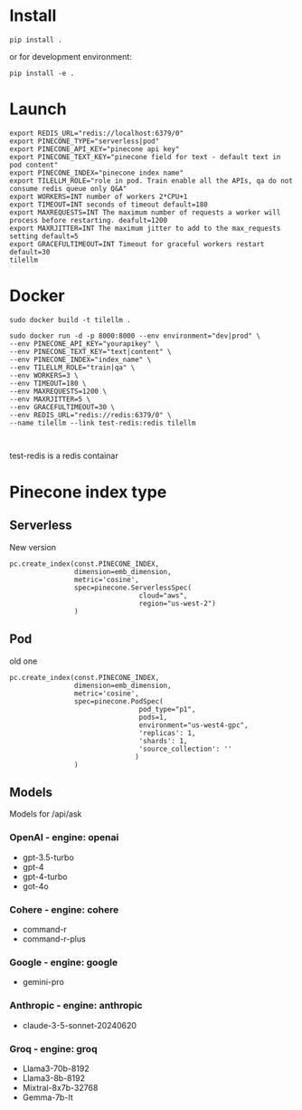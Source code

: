 
# Install
```commandline
pip install .
```
or for development environment:
```commandline
pip install -e .
```

# Launch


```commandline
export REDIS_URL="redis://localhost:6379/0"
export PINECONE_TYPE="serverless|pod"
export PINECONE_API_KEY="pinecone api key"
export PINECONE_TEXT_KEY="pinecone field for text - default text in pod content"
export PINECONE_INDEX="pinecone index name"
export TILELLM_ROLE="role in pod. Train enable all the APIs, qa do not consume redis queue only Q&A"
export WORKERS=INT number of workers 2*CPU+1
export TIMEOUT=INT seconds of timeout default=180
export MAXREQUESTS=INT The maximum number of requests a worker will process before restarting. deafult=1200
export MAXRJITTER=INT The maximum jitter to add to the max_requests setting default=5
export GRACEFULTIMEOUT=INT Timeout for graceful workers restart default=30 
tilellm 
```

# Docker

```
sudo docker build -t tilellm .
```


```
sudo docker run -d -p 8000:8000 --env environment="dev|prod" \
--env PINECONE_API_KEY="yourapikey" \
--env PINECONE_TEXT_KEY="text|content" \
--env PINECONE_INDEX="index_name" \
--env TILELLM_ROLE="train|qa" \
--env WORKERS=3 \
--env TIMEOUT=180 \
--env MAXREQUESTS=1200 \
--env MAXRJITTER=5 \
--env GRACEFULTIMEOUT=30 \
--env REDIS_URL="redis://redis:6379/0" \
--name tilellm --link test-redis:redis tilellm

 
```

test-redis is a redis containar 

# Pinecone index type

## Serverless 
New version

```
pc.create_index(const.PINECONE_INDEX, 
                dimension=emb_dimension, 
                metric='cosine',
                spec=pinecone.ServerlessSpec(
                                cloud="aws",
                                region="us-west-2")
                )
```


## Pod
old one

```
pc.create_index(const.PINECONE_INDEX, 
                dimension=emb_dimension, 
                metric='cosine', 
                spec=pinecone.PodSpec(
                                pod_type="p1",
                                pods=1,
                                environment="us-west4-gpc",
                                'replicas': 1,
                                'shards': 1,
                                'source_collection': ''
                               )
                )
```

## Models
Models for /api/ask

### OpenAI - engine: openai
- gpt-3.5-turbo
- gpt-4
- gpt-4-turbo
- got-4o

### Cohere - engine: cohere
- command-r
- command-r-plus

### Google - engine: google
- gemini-pro

### Anthropic - engine: anthropic
- claude-3-5-sonnet-20240620

### Groq - engine: groq
- Llama3-70b-8192
- Llama3-8b-8192
- Mixtral-8x7b-32768
- Gemma-7b-It